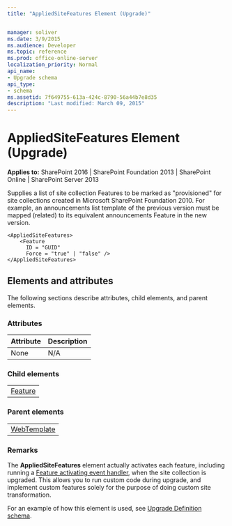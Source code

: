 ```yaml
---
title: "AppliedSiteFeatures Element (Upgrade)"


manager: soliver
ms.date: 3/9/2015
ms.audience: Developer
ms.topic: reference
ms.prod: office-online-server
localization_priority: Normal
api_name:
- Upgrade schema
api_type:
- schema
ms.assetid: 7f649755-613a-424c-8790-56a44b7e8d35
description: "Last modified: March 09, 2015"
---
```


# AppliedSiteFeatures Element (Upgrade)

 
  
 **Applies to:** SharePoint 2016 | SharePoint Foundation 2013 | SharePoint Online | SharePoint Server 2013
  
Supplies a list of site collection Features to be marked as "provisioned" for site collections created in Microsoft SharePoint Foundation 2010. For example, an announcements list template of the previous version must be mapped (related) to its equivalent announcements Feature in the new version. 
  
```
<AppliedSiteFeatures>
    <Feature
      ID = "GUID"
      Force = "true" | "false" />
</AppliedSiteFeatures>
```

## Elements and attributes

The following sections describe attributes, child elements, and parent elements.

### Attributes

|**Attribute**|**Description**|
|:-----|:-----|
|None  <br/> |N/A  <br/> |
   
### Child elements

||
|:-----|
|[Feature](feature-element-upgrade.md)|
   
### Parent elements

||
|:-----|
|[WebTemplate](webtemplate-element-upgrade.md)|
   
### Remarks

The **AppliedSiteFeatures** element actually activates each feature, including running a [Feature activating event handler](http://msdn.microsoft.com/library/8d61e0ce-9f47-4320-aa19-7043e5dccedb%28Office.15%29.aspx), when the site collection is upgraded. This allows you to run custom code during upgrade, and implement custom features solely for the purpose of doing custom site transformation.
  
For an example of how this element is used, see [Upgrade Definition schema](upgrade-definition-schema.md).
  

